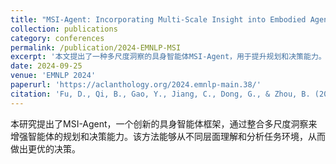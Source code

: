 ```yaml
---
title: "MSI-Agent: Incorporating Multi-Scale Insight into Embodied Agents for Superior Planning and Decision-Making"
collection: publications
category: conferences
permalink: /publication/2024-EMNLP-MSI
excerpt: '本文提出了一种多尺度洞察的具身智能体MSI-Agent，用于提升规划和决策能力。'
date: 2024-09-25
venue: 'EMNLP 2024'
paperurl: 'https://aclanthology.org/2024.emnlp-main.38/'
citation: 'Fu, D., Qi, B., Gao, Y., Jiang, C., Dong, G., & Zhou, B. (2024). MSI-Agent: Incorporating Multi-Scale Insight into Embodied Agents for Superior Planning and Decision-Making. In Proceedings of the 2024 Conference on Empirical Methods in Natural Language Processing.'
---
```


本研究提出了MSI-Agent，一个创新的具身智能体框架，通过整合多尺度洞察来增强智能体的规划和决策能力。该方法能够从不同层面理解和分析任务环境，从而做出更优的决策。